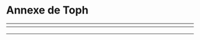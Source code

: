 # Annexe de Toph

<table><thead><tr><th width="185"></th><th width="188"></th><th width="188"></th><th></th></tr></thead><tbody><tr><td></td><td></td><td></td><td></td></tr><tr><td></td><td></td><td></td><td></td></tr><tr><td></td><td></td><td></td><td></td></tr></tbody></table>
